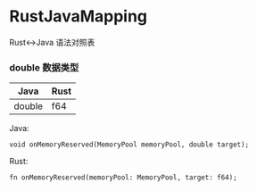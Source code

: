 # RustJavaMapping
Rust&lt;->Java 语法对照表

### double 数据类型

|  Java   | Rust  |
|  ----  | ----  |
| double  | f64 |


Java: </p>
```void onMemoryReserved(MemoryPool memoryPool, double target);```

Rust: </p>
```fn onMemoryReserved(memoryPool: MemoryPool, target: f64);```



